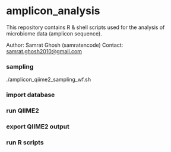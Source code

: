 # amplicon_analysis
This repository contains R & shell scripts used for the analysis of microbiome data (amplicon sequence).


Author: Samrat Ghosh (samratencode) Contact: samrat.ghosh2010@gmail.com


### sampling


 ./amplicon_qiime2_sampling_wf.sh


### import database



### run QIIME2



### export QIIME2 output



### run R scripts
